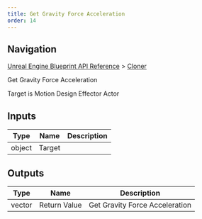 ```yaml
---
title: Get Gravity Force Acceleration
order: 14
---
```

## Navigation

[Unreal Engine Blueprint API Reference](https://dev.epicgames.com/documentation/en-us/unreal-engine/BlueprintAPI) > [Cloner](https://dev.epicgames.com/documentation/en-us/unreal-engine/BlueprintAPI/Cloner)

Get Gravity Force Acceleration

Target is Motion Design Effector Actor

## Inputs

| Type | Name | Description |
| --- | --- | --- |
| object | Target |  |

## Outputs

| Type | Name | Description |
| --- | --- | --- |
| vector | Return Value | Get Gravity Force Acceleration |
